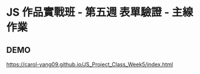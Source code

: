 # JS 作品實戰班 - 第五週 表單驗證 - 主線作業

## DEMO

https://carol-yang09.github.io/JS_Project_Class_Week5/index.html
